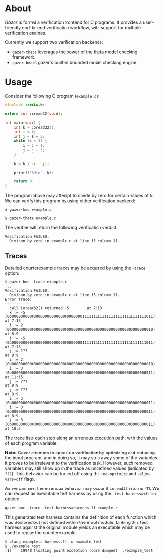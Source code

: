 # About

*Gazer* is formal a verification frontend for C programs.
It provides a user-friendly end-to-end verification workflow, with support for multiple verification engines.

Currently we support two verification backends:
* `gazer-theta` leverages the power of the [theta](https://github.com/ftsrg/theta) model checking framework.
* `gazer-bmc` is gazer's built-in bounded model checking engine.

# Usage

Consider the following C program (`example.c`):
```c
#include <stdio.h>

extern int ioread32(void);

int main(void) {
    int k = ioread32();
    int i = 0;
    int j = k + 5;
    while (i < 3) {
        i = i + 1;
        j = j + 3;
    }

    k = k / (i - j);

    printf("%d\n", k);

    return 0;
}
```

The program above may attempt to divide by zero for certain values of `k`.
We can verify this program by using either verification backend:

```
$ gazer-bmc example.c
```

```
$ gazer-theta example.c
```

The verifier will return the following verification verdict:

```
Verification FAILED.
  Divison by zero in example.c at line 15 column 11.
```

## Traces

Detailed counterexample traces may be acquired by using the `-trace` option:

```
$ gazer-bmc -trace example.c
...
Verification FAILED.
  Divison by zero in example.c at line 15 column 11.
Error trace:
------------
  call ioread32() returned -5		 at 7:13
  k := -5	(0b0000000000000000000000000000000011111111111111111111111111111011)	 at 7:13
  i := 2	(0b0000000000000000000000000000000000000000000000000000000000000010)	 at 8:9
  j := -5	(0b0000000000000000000000000000000011111111111111111111111111111011)	 at 7:13
  j := ???	                                                                	 at 9:9
  i := 2	(0b0000000000000000000000000000000000000000000000000000000000000010)
  i := 3	(0b0000000000000000000000000000000000000000000000000000000000000011)	 at 11:15
  j := ???	                                                                	 at 9:9
  j := ???	                                                                	 at 9:9
  i := 3	(0b0000000000000000000000000000000000000000000000000000000000000011)
  i := 3	(0b0000000000000000000000000000000000000000000000000000000000000011)	 at 8:9
  j := 3	(0b0000000000000000000000000000000000000000000000000000000000000011)	 at 10:5
```

The trace lists each step along an errenous execution path, with the values of each program variable.

**Note:** Gazer attempts to speed up verification by optimizing and reducing the input program, and in doing so,
it may strip away some of the variables it proves to be irrelevant to the verification task.
However, such removed variables may still show up in the trace as undefined values (indicated by `???`).
This behavior can be turned off using the `-no-optimize` and `-elim-vars=off` flags.

As we can see, the errenous behavior may occur if `ioread32` returns -11.
We can request an executable test harness by using the `-test-harness=<file>` option:

```
gazer-bmc -trace -test-harness=harness.ll example.c
```

This generated test harness contains the definition of each function which was declared but not defined within the input module.
Linking this test harness against the original module yields an executable which may be used to replay the counterexample.

```
$ clang example.c harness.ll -o example_test
$ ./example_test
[1]    19948 floating point exception (core dumped)  ./example_test
```
